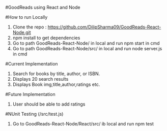 
#GoodReads using React and Node

#How to run Locally
1.	Clone the repo : https://github.com/DilipSharma09/GoodReads-React-Node.git
2.	npm install to get dependencies
3.	Go to path GoodReads-React-Node/ in local and run npm start in cmd
4.	Go to path GoodReads-React-Node/src/ in local and run node server.js in cmd

#Current Implementation
1.	Search for books by title, author, or ISBN.
2.	Displays 20 search results
3.	Displays Book img,title,author,ratings etc.

#Future Implementation
1.	User should be able to add ratings

#NUnit Testing (/src/test.js)
1.	Go to GoodReads-React-Node/React/src/ ib local and run npm test
